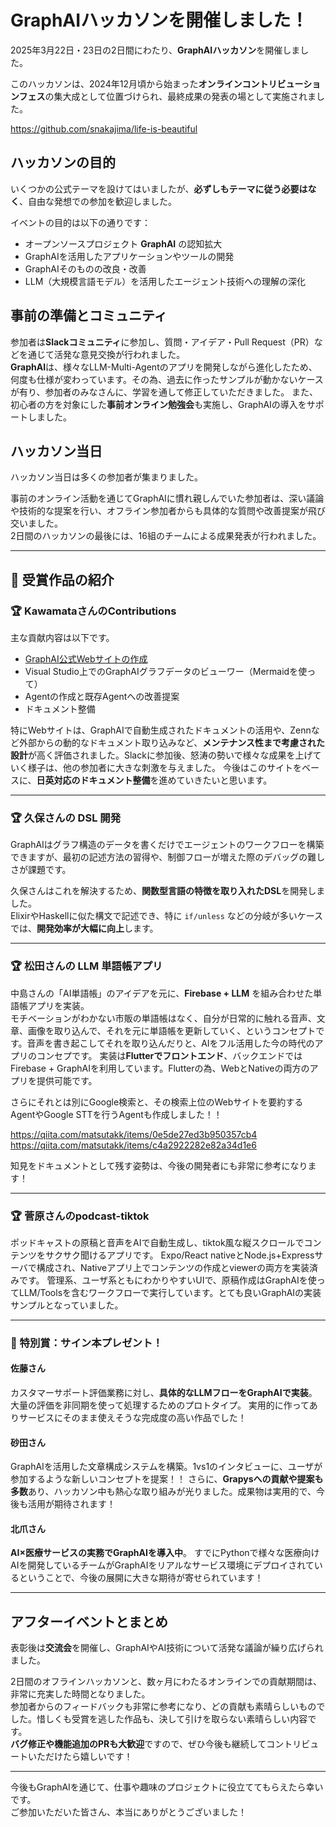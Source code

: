 # GraphAIハッカソンを開催しました！

2025年3月22日・23日の2日間にわたり、**GraphAIハッカソン**を開催しました。

このハッカソンは、2024年12月頃から始まった**オンラインコントリビューションフェス**の集大成として位置づけられ、最終成果の発表の場として実施されました。

https://github.com/snakajima/life-is-beautiful

## ハッカソンの目的

いくつかの公式テーマを設けてはいましたが、**必ずしもテーマに従う必要はなく**、自由な発想での参加を歓迎しました。

イベントの目的は以下の通りです：

- オープンソースプロジェクト **GraphAI** の認知拡大  
- GraphAIを活用したアプリケーションやツールの開発  
- GraphAIそのものの改良・改善  
- LLM（大規模言語モデル）を活用したエージェント技術への理解の深化  

## 事前の準備とコミュニティ

参加者は**Slackコミュニティ**に参加し、質問・アイデア・Pull Request（PR）などを通じて活発な意見交換が行われました。  
**GraphAI**は、様々なLLM-Multi-Agentのアプリを開発しながら進化したため、何度も仕様が変わっています。その為、過去に作ったサンプルが動かないケースが有り、参加者のみなさんに、学習を通して修正していただきました。
また、初心者の方を対象にした**事前オンライン勉強会**も実施し、GraphAIの導入をサポートしました。

## ハッカソン当日

ハッカソン当日は多くの参加者が集まりました。

事前のオンライン活動を通じてGraphAIに慣れ親しんでいた参加者は、深い議論や技術的な提案を行い、オフライン参加者からも具体的な質問や改善提案が飛び交いました。  
2日間のハッカソンの最後には、16組のチームによる成果発表が行われました。

---

## 🎉 受賞作品の紹介

### 🏆 KawamataさんのContributions

主な貢献内容は以下です。
- [GraphAI公式Webサイトの作成](https://graphai.info/)
- Visual Studio上でのGraphAIグラフデータのビューワー（Mermaidを使って）  
- Agentの作成と既存Agentへの改善提案  
- ドキュメント整備  

特にWebサイトは、GraphAIで自動生成されたドキュメントの活用や、Zennなど外部からの動的なドキュメント取り込みなど、**メンテナンス性まで考慮された設計**が高く評価されました。Slackに参加後、怒涛の勢いで様々な成果を上げていく様子は、他の参加者に大きな刺激を与えました。 
今後はこのサイトをベースに、**日英対応のドキュメント整備**を進めていきたいと思います。

---

### 🏆 久保さんの DSL 開発

GraphAIはグラフ構造のデータを書くだけでエージェントのワークフローを構築できますが、最初の記述方法の習得や、制御フローが増えた際のデバッグの難しさが課題です。

久保さんはこれを解決するため、**関数型言語の特徴を取り入れたDSL**を開発しました。  
ElixirやHaskellに似た構文で記述でき、特に `if/unless` などの分岐が多いケースでは、**開発効率が大幅に向上**します。

---

### 🏆 松田さんの LLM 単語帳アプリ

中島さんの「AI単語帳」のアイデアを元に、**Firebase + LLM** を組み合わせた単語帳アプリを実装。  
モチベーションがわかない市販の単語帳はなく、自分が日常的に触れる音声、文章、画像を取り込んで、それを元に単語帳を更新していく、というコンセプトです。音声を書き起こしてそれを取り込んだりと、AIをフル活用した今の時代のアプリのコンセプです。
実装は**Flutterでフロントエンド**、バックエンドではFirebase + GraphAIを利用しています。Flutterの為、WebとNativeの両方のアプリを提供可能です。  

さらにそれとは別にGoogle検索と、その検索上位のWebサイトを要約するAgentやGoogle STTを行うAgentも作成しました！！

https://qiita.com/matsutakk/items/0e5de27ed3b950357cb4
https://qiita.com/matsutakk/items/c4a2922282e82a34d1e6

知見をドキュメントとして残す姿勢は、今後の開発者にも非常に参考になります！

---

### 🏆 菅原さんのpodcast-tiktok

ポッドキャストの原稿と音声をAIで自動生成し、tiktok風な縦スクロールでコンテンツをサクサク聞けるアプリです。
Expo/React nativeとNode.js+Expressサーバで構成され、Nativeアプリ上でコンテンツの作成とviewerの両方を実装済みです。
管理系、ユーザ系ともにわかりやすいUIで、原稿作成はGraphAIを使ってLLM/Toolsを含むワークフローで実行しています。とても良いGraphAIの実装サンプルとなっていました。


---

### 🏅 特別賞：サイン本プレゼント！

#### 佐藤さん  
カスタマーサポート評価業務に対し、**具体的なLLMフローをGraphAIで実装**。  
大量の評価を非同期を使って処理するためのプロトタイプ。
実用的に作ってありサービスにそのまま使えそうな完成度の高い作品でした！

#### 砂田さん  
GraphAIを活用した文章構成システムを構築。1vs1のインタビューに、ユーザが参加するような新しいコンセプトを提案！！
さらに、**Grapysへの貢献や提案も多数**あり、ハッカソン中も熱心な取り組みが光りました。成果物は実用的で、今後も活用が期待されます！

#### 北爪さん  
**AI×医療サービスの実務でGraphAIを導入中**。
すでにPythonで様々な医療向けAIを開発しているチームがGraphAIをリアルなサービス環境にデプロイされているということで、今後の展開に大きな期待が寄せられています！

---

## アフターイベントとまとめ

表彰後は**交流会**を開催し、GraphAIやAI技術について活発な議論が繰り広げられました。

2日間のオフラインハッカソンと、数ヶ月にわたるオンラインでの貢献期間は、非常に充実した時間となりました。  
参加者からのフィードバックも非常に参考になり、どの貢献も素晴らしいものでした。惜しくも受賞を逃した作品も、決して引けを取らない素晴らしい内容です。  
**バグ修正や機能追加のPRも大歓迎**ですので、ぜひ今後も継続してコントリビュートいただけたら嬉しいです！

---

今後もGraphAIを通じて、仕事や趣味のプロジェクトに役立ててもらえたら幸いです。  
ご参加いただいた皆さん、本当にありがとうございました！
